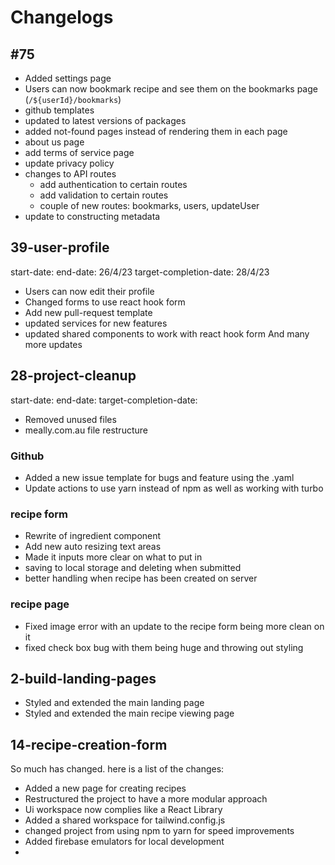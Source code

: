 # Changelogs

## #75 
- Added settings page 
- Users can now bookmark recipe and see them on the bookmarks page (`/${userId}/bookmarks`)
- github templates 
- updated to latest versions of packages
- added not-found pages instead of rendering them in each page 
- about us page
- add terms of service page
- update privacy policy
- changes to API routes 
    - add authentication to certain routes
    - add validation to certain routes
    - couple of new routes: bookmarks, users, updateUser
- update to constructing metadata

## 39-user-profile
start-date:
end-date: 26/4/23
target-completion-date: 28/4/23


- Users can now edit their profile
- Changed forms to use react hook form
- Add new pull-request template
- updated services for new features
- updated shared components to work with react hook form
  And many more updates

## 28-project-cleanup
start-date:
end-date:
target-completion-date:


- Removed unused files
- meally.com.au file restructure

### Github

- Added a new issue template for bugs and feature using the .yaml
- Update actions to use yarn instead of npm as well as working with turbo

### recipe form

- Rewrite of ingredient component
- Add new auto resizing text areas
- Made it inputs more clear on what to put in
- saving to local storage and deleting when submitted
- better handling when recipe has been created on server

### recipe page

- Fixed image error with an update to the recipe form being more clean on it
- fixed check box bug with them being huge and throwing out styling

## 2-build-landing-pages

- Styled and extended the main landing page
- Styled and extended the main recipe viewing page
<!-- - created a new page for Sweet recipes
- created a new page for Savory recipes -->

## 14-recipe-creation-form

So much has changed. here is a list of the changes:

- Added a new page for creating recipes
- Restructured the project to have a more modular approach
- Ui workspace now complies like a React Library
- Added a shared workspace for tailwind.config.js
- changed project from using npm to yarn for speed improvements
- Added firebase emulators for local development
-